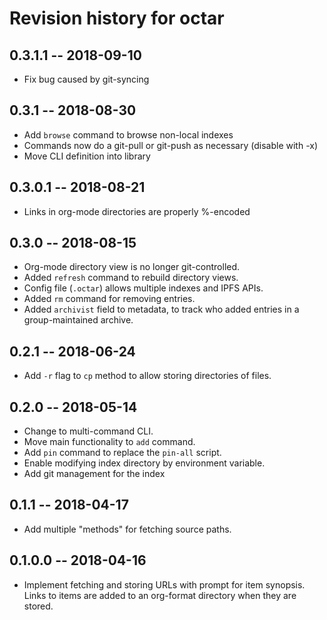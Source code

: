 # Revision history for octar

## 0.3.1.1 -- 2018-09-10

* Fix bug caused by git-syncing

## 0.3.1 -- 2018-08-30

* Add `browse` command to browse non-local indexes
* Commands now do a git-pull or git-push as necessary (disable with -x)
* Move CLI definition into library

## 0.3.0.1 -- 2018-08-21

* Links in org-mode directories are properly %-encoded

## 0.3.0 -- 2018-08-15

* Org-mode directory view is no longer git-controlled.
* Added `refresh` command to rebuild directory views.
* Config file (`.octar`) allows multiple indexes and IPFS APIs.
* Added `rm` command for removing entries.
* Added `archivist` field to metadata, to track who added entries in a
  group-maintained archive.

## 0.2.1 -- 2018-06-24

* Add `-r` flag to `cp` method to allow storing directories of files.

## 0.2.0 -- 2018-05-14

* Change to multi-command CLI.
* Move main functionality to `add` command.
* Add `pin` command to replace the `pin-all` script.
* Enable modifying index directory by environment variable.
* Add git management for the index

## 0.1.1 -- 2018-04-17

* Add multiple "methods" for fetching source paths.

## 0.1.0.0  -- 2018-04-16

* Implement fetching and storing URLs with prompt for item synopsis.
  Links to items are added to an org-format directory when they are
  stored.
